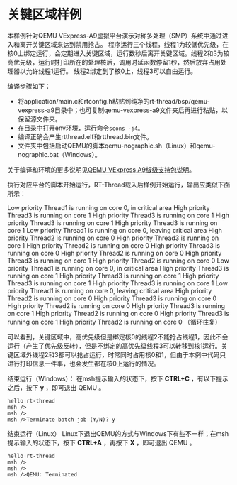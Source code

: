 # 关键区域样例

本样例针对QEMU VExpress-A9虚拟平台演示对称多处理（SMP）系统中通过进入和离开关键区域来达到禁用抢占。
程序运行三个线程，线程1为较低优先级，在核0上绑定运行，会定期进入关键区域，运行数秒后离开关键区域。线程2和3为较高优先级，运行时打印所在的处理核后，调用时延函数停留1秒，然后放弃占用处理器以允许线程1运行。
线程2绑定到了核0上，线程3可以自由运行。

编译步骤如下：
- 将application/main.c和rtconfig.h粘贴到纯净的rt-thread/bsp/qemu-vexpress-a9目录中；也可复制qemu-vexpress-a9文件夹后再进行粘贴，以保留源文件夹。
- 在目录中打开env环境，运行命令`scons -j4`。
- 编译正确会产生rtthread.elf和rtthread.bin文件。
- 文件夹中包括启动QEMU的脚本qemu-nographic.sh（Linux）和qemu-nographic.bat（Windows）。

关于编译和环境的更多说明见[QEMU VExpress A9板级支持包说明](https://github.com/RT-Thread/rt-thread/blob/c285c9806bfeeb72676ccb7f122bd2a207330585/bsp/qemu-vexpress-a9/README.md)。

执行对应平台的脚本开始运行，RT-Thread载入后样例开始运行，输出应类似下面所示：

Low priority Thread1 is running on core 0, in critical area
High priority Thread3 is running on core 1
High priority Thread3 is running on core 1
High priority Thread3 is running on core 1
High priority Thread3 is running on core 1
Low priority Thread1 is running on core 0, leaving critical area
High priority Thread2 is running on core 0
High priority Thread3 is running on core 1
High priority Thread2 is running on core 0
High priority Thread3 is running on core 0
High priority Thread2 is running on core 0
High priority Thread3 is running on core 1
High priority Thread2 is running on core 0
Low priority Thread1 is running on core 0, in critical area
High priority Thread3 is running on core 1
High priority Thread3 is running on core 1
High priority Thread3 is running on core 1
High priority Thread3 is running on core 1
Low priority Thread1 is running on core 0, leaving critical area
High priority Thread2 is running on core 0
High priority Thread3 is running on core 0
High priority Thread2 is running on core 0
High priority Thread3 is running on core 1
High priority Thread2 is running on core 0
High priority Thread3 is running on core 1
High priority Thread2 is running on core 0
（循环往复）

可以看到，关键区域中，高优先级但是绑定核0的线程2不能抢占线程1，因此不会运行（产生了优先级反转），但是不绑定的高优先级线程3可以转移到核1运行。关键区域外线程2和3都可以抢占运行，时常同时占用核0和1，但由于本例中代码只进行打印信息一件事，也会发生都在核0上运行的情况。

结束运行（Windows）：
在msh提示输入的状态下，按下 **CTRL+C** ，有以下提示之后，按下 **y** ，即可退出 QEMU 。

```shell
hello rt-thread
msh />
msh />
msh />Terminate batch job (Y/N)? y
```

结束运行（Linux）
Linux下退出QEMU的方式与Windows下有些不一样；在msh提示输入的状态下，按下 **CTRL+A** ，再按下 **X** ，即可退出 QEMU 。

```shell
hello rt-thread
msh />
msh />
msh />QEMU: Terminated
```
